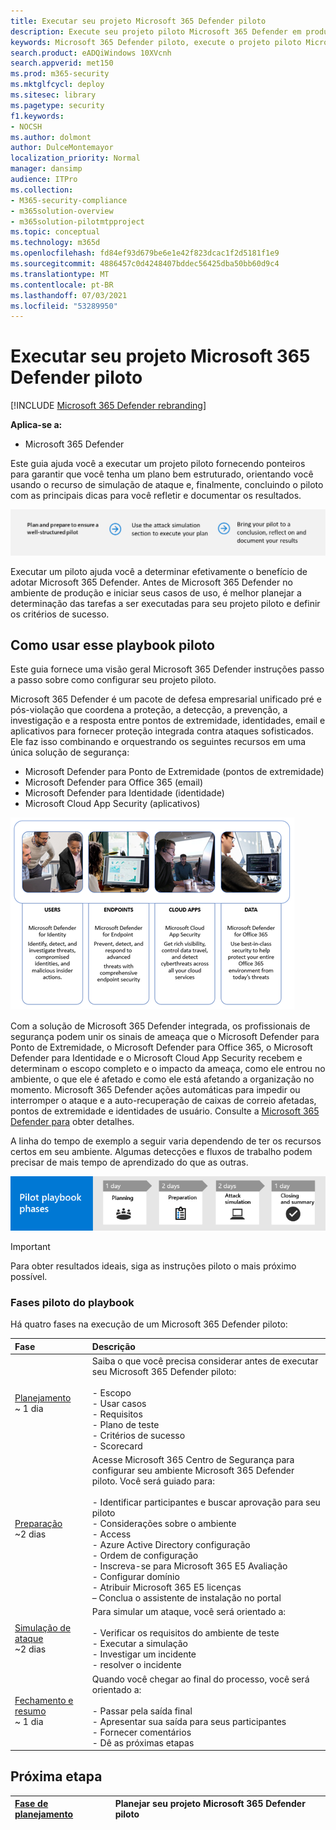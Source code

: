 ```yaml
---
title: Executar seu projeto Microsoft 365 Defender piloto
description: Execute seu projeto piloto Microsoft 365 Defender em produção para determinar efetivamente os benefícios e a adoção de Microsoft 365 Defender.
keywords: Microsoft 365 Defender piloto, execute o projeto piloto Microsoft 365 Defender, avalie Microsoft 365 Defender em produção, projeto piloto do Microsoft 365 Defender, segurança cibernética, ameaça persistente avançada, segurança corporativa, dispositivos, dispositivos, identidade, usuários, dados, aplicativos, incidentes, investigação e correção automatizadas, busca avançada
search.product: eADQiWindows 10XVcnh
search.appverid: met150
ms.prod: m365-security
ms.mktglfcycl: deploy
ms.sitesec: library
ms.pagetype: security
f1.keywords:
- NOCSH
ms.author: dolmont
author: DulceMontemayor
localization_priority: Normal
manager: dansimp
audience: ITPro
ms.collection:
- M365-security-compliance
- m365solution-overview
- m365solution-pilotmtpproject
ms.topic: conceptual
ms.technology: m365d
ms.openlocfilehash: fd84ef93d679be6e1e42f823dcac1f2d5181f1e9
ms.sourcegitcommit: 4886457c0d4248407bddec56425dba50bb60d9c4
ms.translationtype: MT
ms.contentlocale: pt-BR
ms.lasthandoff: 07/03/2021
ms.locfileid: "53289950"
---
```

# <a name="run-your-pilot-microsoft-365-defender-project"></a>Executar seu projeto Microsoft 365 Defender piloto 

[!INCLUDE [Microsoft 365 Defender rebranding](../includes/microsoft-defender.md)]


**Aplica-se a:**
- Microsoft 365 Defender


Este guia ajuda você a executar um projeto piloto fornecendo ponteiros para garantir que você tenha um plano bem estruturado, orientando você usando o recurso de simulação de ataque e, finalmente, concluindo o piloto com as principais dicas para você refletir e documentar os resultados.

![Fases na execução de um Microsoft 365 Defender piloto](../../media/pilotphases.png)


Executar um piloto ajuda você a determinar efetivamente o benefício de adotar Microsoft 365 Defender. Antes de Microsoft 365 Defender no ambiente de produção e iniciar seus casos de uso, é melhor planejar a determinação das tarefas a ser executadas para seu projeto piloto e definir os critérios de sucesso. 


## <a name="how-to-use-this-pilot-playbook"></a>Como usar esse playbook piloto

Este guia fornece uma visão geral Microsoft 365 Defender instruções passo a passo sobre como configurar seu projeto piloto. 

Microsoft 365 Defender é um pacote de defesa empresarial unificado pré e pós-violação que coordena a proteção, a detecção, a prevenção, a investigação e a resposta entre pontos de extremidade, identidades, email e aplicativos para fornecer proteção integrada contra ataques sofisticados. Ele faz isso combinando e orquestrando os seguintes recursos em uma única solução de segurança:

- Microsoft Defender para Ponto de Extremidade (pontos de extremidade)
- Microsoft Defender para Office 365 (email)
- Microsoft Defender para Identidade (identidade)
- Microsoft Cloud App Security (aplicativos)

![Solução do Image of_Microsoft 365 Defender para usuários, Microsoft Defender para Identidade, para pontos de extremidade Microsoft Defender para Ponto de Extremidade, para aplicativos de nuvem, Microsoft Cloud App Security e para dados, Microsoft Defender para Office 365](../../media/mtp/m365pillars.png)

Com a solução de Microsoft 365 Defender integrada, os profissionais de segurança podem unir os sinais de ameaça que o Microsoft Defender para Ponto de Extremidade, o Microsoft Defender para Office 365, o Microsoft Defender para Identidade e o Microsoft Cloud App Security recebem e determinam o escopo completo e o impacto da ameaça, como ele entrou no ambiente, o que ele é afetado e como ele está afetando a organização no momento. Microsoft 365 Defender ações automáticas para impedir ou interromper o ataque e a auto-recuperação de caixas de correio afetadas, pontos de extremidade e identidades de usuário. Consulte a [Microsoft 365 Defender para](microsoft-365-defender.md) obter detalhes.

A linha do tempo de exemplo a seguir varia dependendo de ter os recursos certos em seu ambiente. Algumas detecções e fluxos de trabalho podem precisar de mais tempo de aprendizado do que as outras.

![Linha do tempo de exemplo na execução de um Microsoft 365 Defender piloto](../../media/phase-diagrams/pilot-phases.png)

> [!IMPORTANT]
> Para obter resultados ideais, siga as instruções piloto o mais próximo possível.

### <a name="pilot-playbook-phases"></a>Fases piloto do playbook

Há quatro fases na execução de um Microsoft 365 Defender piloto:

|Fase | Descrição |
|:-------|:-----|
| [Planejamento](m365d-pilot-plan.md)<br> ~ 1 dia| Saiba o que você precisa considerar antes de executar seu Microsoft 365 Defender piloto: <br><br>- Escopo <br> - Usar casos <br>- Requisitos <br>- Plano de teste <br> - Critérios de sucesso <br> - Scorecard 
| [Preparação](m365d-evaluation.md) <br>~2 dias|  Acesse Microsoft 365 Centro de Segurança para configurar seu ambiente Microsoft 365 Defender piloto. Você será guiado para:<br><br>- Identificar participantes e buscar aprovação para seu piloto <br> - Considerações sobre o ambiente <br>- Access <br>- Azure Active Directory configuração <br> - Ordem de configuração <br> - Inscreva-se para Microsoft 365 E5 Avaliação <br> - Configurar domínio <br>- Atribuir Microsoft 365 E5 licenças <br> – Conclua o assistente de instalação no portal|
| [Simulação de ataque](m365d-pilot-simulate.md) <br>~2 dias| Para simular um ataque, você será orientado a:<br><br>- Verificar os requisitos do ambiente de teste <br>- Executar a simulação <br>- Investigar um incidente <br>- resolver o incidente 
| [Fechamento e resumo](m365d-pilot-close.md) <br>~ 1 dia| Quando você chegar ao final do processo, você será orientado a:<br><br>- Passar pela saída final<br>- Apresentar sua saída para seus participantes <br>- Fornecer comentários <br>- Dê as próximas etapas 

## <a name="next-step"></a>Próxima etapa

|[Fase de planejamento](m365d-pilot-plan.md) | Planejar seu projeto Microsoft 365 Defender piloto 
|:-------|:-----|
